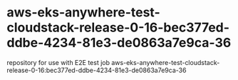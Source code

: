 # aws-eks-anywhere-test-cloudstack-release-0-16-bec377ed-ddbe-4234-81e3-de0863a7e9ca-36
repository for use with E2E test job aws-eks-anywhere-test-cloudstack-release-0-16:bec377ed-ddbe-4234-81e3-de0863a7e9ca-36
